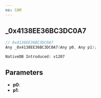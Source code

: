 ```yaml
---
ns: CAM
---
```

## _0x4138EE36BC3DC0A7

```c
// 0x4138EE36BC3DC0A7
Any _0x4138EE36BC3DC0A7(Any p0, Any p1);
```

```
NativeDB Introduced: v1207
```

## Parameters
* **p0**:
* **p1**:
